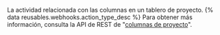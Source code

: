 La actividad relacionada con las columnas en un tablero de proyecto. {% data reusables.webhooks.action_type_desc %} Para obtener más información, consulta la API de REST de "[columnas de proyecto](/v3/projects/columns)".